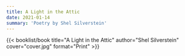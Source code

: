 ```yaml
---
title: A Light in the Attic
date: 2021-01-14
summary: 'Poetry by Shel Silverstein'
---
```


{{< booklist/book
title="A Light in the Attic"
author="Shel Silverstein"
cover="cover.jpg"
format="Print" >}}

